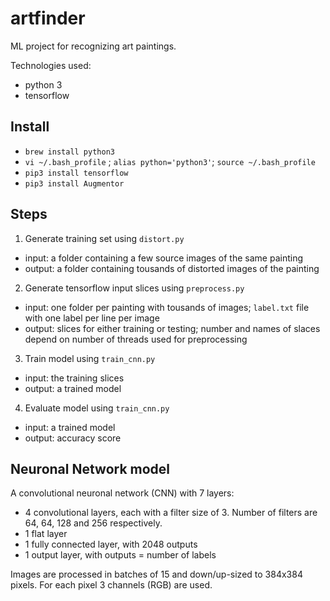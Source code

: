 # artfinder

ML project for recognizing art paintings.

Technologies used:
* python 3
* tensorflow

## Install
* `brew install python3`
* `vi ~/.bash_profile` ; `alias python='python3'`; `source ~/.bash_profile`
* `pip3 install tensorflow`
* `pip3 install Augmentor`

## Steps
1. Generate training set using `distort.py`
* input: a folder containing a few source images of the same painting
* output: a folder containing tousands of distorted images of the painting
2. Generate tensorflow input slices using `preprocess.py`
* input: one folder per painting with tousands of images; `label.txt` file with one label per line per image
* output: slices for either training or testing; number and names of slaces depend on number of threads used for preprocessing
3. Train model using `train_cnn.py`
* input: the training slices
* output: a trained model
4. Evaluate model using `train_cnn.py`
* input: a trained model
* output: accuracy score

## Neuronal Network model

A convolutional neuronal network (CNN) with 7 layers:
* 4 convolutional layers, each with a filter size of 3. Number of filters are 64, 64, 128 and 256 respectively.
* 1 flat layer
* 1 fully connected layer, with 2048 outputs
* 1 output layer, with outputs = number of labels

Images are processed in batches of 15 and down/up-sized to 384x384 pixels. For each pixel 3 channels (RGB) are used.
